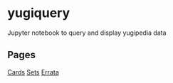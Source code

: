 # yugiquery
Jupyter notebook to query and display yugipedia data

## Pages

[Cards](Cards.html)
[Sets](Sets.html)
[Errata](Errata.html)
